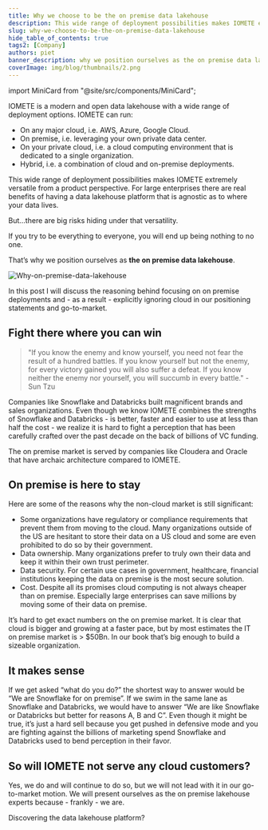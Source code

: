 ```yaml
---
title: Why we choose to be the on premise data lakehouse
description: This wide range of deployment possibilities makes IOMETE extremely versatile from a product perspective. For large enterprises there are real benefits of having a data lakehouse platform that is agnostic as to where your data lives
slug: why-we-choose-to-be-the-on-premise-data-lakehouse
hide_table_of_contents: true
tags2: [Company]
authors: piet
banner_description: why we position ourselves as the on premise data lakehouse
coverImage: img/blog/thumbnails/2.png
---
```


import MiniCard from "@site/src/components/MiniCard";

IOMETE is a modern and open data lakehouse with a wide range of deployment options. IOMETE can run:

- On any major cloud, i.e. AWS, Azure, Google Cloud.
- On premise, i.e. leveraging your own private data center.
- On your private cloud, i.e. a cloud computing environment that is dedicated to a single organization.
- Hybrid, i.e. a combination of cloud and on-premise deployments.

<!-- truncate -->

This wide range of deployment possibilities makes IOMETE extremely versatile from a product perspective. For large enterprises there are real benefits of having a data lakehouse platform that is agnostic as to where your data lives.

But…there are big risks hiding under that versatility.

If you try to be everything to everyone, you will end up being nothing to no one.

That’s why we position ourselves as **the on premise data lakehouse**.

![Why-on-premise-data-lakehouse](/img/blog/2023-09-26-why-we-on-premise-data-lakehouse/why-on-premise-lakehouse.png)

In this post I will discuss the reasoning behind focusing on on premise deployments and - as a result - explicitly ignoring cloud in our positioning statements and go-to-market.

## Fight there where you can win

> "If you know the enemy and know yourself, you need not fear the result of a hundred battles. If you know yourself but not the enemy, for every victory gained you will also suffer a defeat. If you know neither the enemy nor yourself, you will succumb in every battle." - Sun Tzu

Companies like Snowflake and Databricks built magnificent brands and sales organizations. Even though we know IOMETE combines the strengths of Snowflake and Databricks - is better, faster and easier to use at less than half the cost - we realize it is hard to fight a perception that has been carefully crafted over the past decade on the back of billions of VC funding.

The on premise market is served by companies like Cloudera and Oracle that have archaic architecture compared to IOMETE.

## On premise is here to stay

Here are some of the reasons why the non-cloud market is still significant:

- Some organizations have regulatory or compliance requirements that prevent them from moving to the cloud. Many organizations outside of the US are hesitant to store their data on a US cloud and some are even prohibited to do so by their government.
- Data ownership. Many organizations prefer to truly own their data and keep it within their own trust perimeter.
- Data security. For certain use cases in government, healthcare, financial institutions keeping the data on premise is the most secure solution.
- Cost. Despite all its promises cloud computing is not always cheaper than on premise. Especially large enterprises can save millions by moving some of their data on premise.

It’s hard to get exact numbers on the on premise market. It is clear that cloud is bigger and growing at a faster pace, but by most estimates the IT on premise market is > $50Bn. In our book that’s big enough to build a sizeable organization.

## It makes sense

If we get asked “what do you do?” the shortest way to answer would be “We are Snowflake for on premise”. If we swim in the same lane as Snowflake and Databricks, we would have to answer “We are like Snowflake or Databricks but better for reasons A, B and C”. Even though it might be true, it’s just a hard sell because you get pushed in defensive mode and you are fighting against the billions of marketing spend Snowflake and Databricks used to bend perception in their favor.

## So will IOMETE not serve any cloud customers?

Yes, we do and will continue to do so, but we will not lead with it in our go-to-market motion. We will present ourselves as the on premise lakehouse experts because - frankly - we are.

<MiniCard link="https://sandbox.iomete.com/auth/realms/iomete/protocol/openid-connect/registrations?client_id=app&response_type=code&scope=openid&redirect_uri=http://sandbox.iomete.com" linkName="Try Sandbox">Discovering the data lakehouse platform?</MiniCard>
